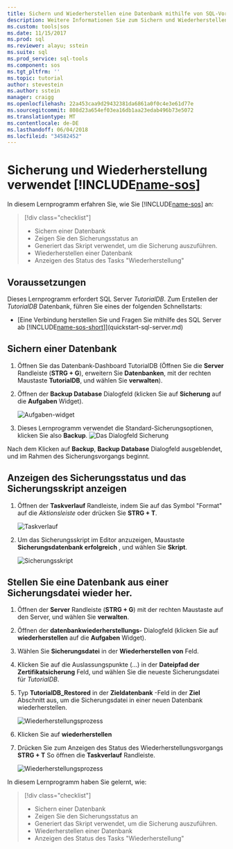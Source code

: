 ```yaml
---
title: Sichern und Wiederherstellen eine Datenbank mithilfe von SQL-Vorgänge Studio (Vorschau) | Microsoft Docs
description: Weitere Informationen Sie zum Sichern und Wiederherstellen einer Datenbank mithilfe von SQL-Vorgänge Studio (Vorschau)
ms.custom: tools|sos
ms.date: 11/15/2017
ms.prod: sql
ms.reviewer: alayu; sstein
ms.suite: sql
ms.prod_service: sql-tools
ms.component: sos
ms.tgt_pltfrm: ''
ms.topic: tutorial
author: stevestein
ms.author: sstein
manager: craigg
ms.openlocfilehash: 22a453caa9d29432381da6861a0f0c4e3e61d77e
ms.sourcegitcommit: 808d23a654ef03ea16db1aa23edab496b73e5072
ms.translationtype: MT
ms.contentlocale: de-DE
ms.lasthandoff: 06/04/2018
ms.locfileid: "34582452"
---
```

# <a name="backup-and-restore-using-includename-sosincludesname-sos-shortmd"></a>Sicherung und Wiederherstellung verwendet [!INCLUDE[name-sos](../includes/name-sos-short.md)]

In diesem Lernprogramm erfahren Sie, wie Sie [!INCLUDE[name-sos](../includes/name-sos-short.md)] an:
> [!div class="checklist"]
> * Sichern einer Datenbank 
> * Zeigen Sie den Sicherungsstatus an
> * Generiert das Skript verwendet, um die Sicherung auszuführen.
> * Wiederherstellen einer Datenbank
> * Anzeigen des Status des Tasks "Wiederherstellung"

## <a name="prerequisites"></a>Voraussetzungen

Dieses Lernprogramm erfordert SQL Server *TutorialDB*. Zum Erstellen der *TutorialDB* Datenbank, führen Sie eines der folgenden Schnellstarts:

- [Eine Verbindung herstellen Sie und Fragen Sie mithilfe des SQL Server ab [!INCLUDE[name-sos-short](../includes/name-sos-short.md)]](quickstart-sql-server.md)


## <a name="backup-a-database"></a>Sichern einer Datenbank

1. Öffnen Sie das Datenbank-Dashboard TutorialDB (Öffnen Sie die **Server** Randleiste (**STRG + G**), erweitern Sie **Datenbanken**, mit der rechten Maustaste **TutorialDB**, und wählen Sie **verwalten**). 

2. Öffnen der **Backup Database** Dialogfeld (klicken Sie auf **Sicherung** auf die **Aufgaben** Widget).

   ![Aufgaben-widget](./media/tutorial-backup-restore-sql-server/tasks.png)

3. Dieses Lernprogramm verwendet die Standard-Sicherungsoptionen, klicken Sie also **Backup**.
   ![Das Dialogfeld Sicherung](./media/tutorial-backup-restore-sql-server/backup-dialog.png)

Nach dem Klicken auf **Backup**, **Backup Database** Dialogfeld ausgeblendet, und im Rahmen des Sicherungsvorgangs beginnt.

## <a name="view-the-backup-status-and-view-the-backup-script"></a>Anzeigen des Sicherungsstatus und das Sicherungsskript anzeigen

1. Öffnen der **Taskverlauf** Randleiste, indem Sie auf das Symbol "Format" auf die *Aktionsleiste* oder drücken Sie **STRG + T**.

   ![Taskverlauf](./media/tutorial-backup-restore-sql-server/task-history.png)

2. Um das Sicherungsskript im Editor anzuzeigen, Maustaste **Sicherungsdatenbank erfolgreich** , und wählen Sie **Skript**.

   ![Sicherungsskript](./media/tutorial-backup-restore-sql-server/task-script.png) 

## <a name="restore-a-database-from-a-backup-file"></a>Stellen Sie eine Datenbank aus einer Sicherungsdatei wieder her.


1. Öffnen der **Server** Randleiste (**STRG + G**) mit der rechten Maustaste auf den Server, und wählen Sie **verwalten**. 

2. Öffnen der **datenbankwiederherstellungs-** Dialogfeld (klicken Sie auf **wiederherstellen** auf die **Aufgaben** Widget).

2. Wählen Sie **Sicherungsdatei** in der **Wiederherstellen von** Feld. 

3. Klicken Sie auf die Auslassungspunkte (...) in der **Dateipfad der Zertifikatsicherung** Feld, und wählen Sie die neueste Sicherungsdatei für *TutorialDB*.

3. Typ **TutorialDB_Restored** in der **Zieldatenbank** -Feld in der **Ziel** Abschnitt aus, um die Sicherungsdatei in einer neuen Datenbank wiederherstellen.

   ![Wiederherstellungsprozess](./media/tutorial-backup-restore-sql-server/restore.png)

4. Klicken Sie auf **wiederherstellen**

5. Drücken Sie zum Anzeigen des Status des Wiederherstellungsvorgangs **STRG + T** So öffnen die **Taskverlauf** Randleiste.

   ![Wiederherstellungsprozess](./media/tutorial-backup-restore-sql-server/task-history-restore.png)


In diesem Lernprogramm haben Sie gelernt, wie:
> [!div class="checklist"]
> * Sichern einer Datenbank 
> * Zeigen Sie den Sicherungsstatus an
> * Generiert das Skript verwendet, um die Sicherung auszuführen.
> * Wiederherstellen einer Datenbank
> * Anzeigen des Status des Tasks "Wiederherstellung"

